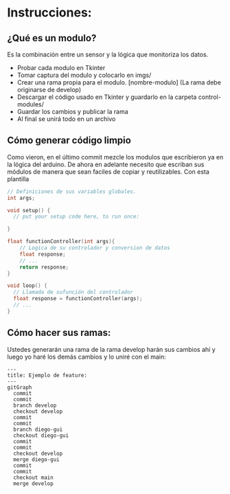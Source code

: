 # Instrucciones:
## ¿Qué es un modulo?
Es la combinación entre un sensor y la lógica que monitoriza los datos.
- Probar cada modulo en Tkinter
- Tomar captura del modulo y colocarlo en imgs/
- Crear una rama propia para el modulo. [nombre-modulo] (La rama debe originarse de develop)
- Descargar el código usado en Tkinter y guardarlo en la carpeta control-modules/
- Guardar los cambios y publicar la rama
- Al final se unirá todo en un archivo

## Cómo generar código limpio
Como vieron, en el último commit mezcle los modulos que escribieron ya en la lógica del arduino. De ahora en adelante necesito que escriban sus módulos de manera que sean faciles de copiar y reutilizables. Con esta plantilla
```Cpp
// Definiciones de sus variables globales.
int args;

void setup() {
  // put your setup code here, to run once:

}

float functionController(int args){
    // Logica de su controlador y conversion de datos
    float response;
    // ...
    return response;
}

void loop() {
  // Llamada de sufunción del controlador
  float response = functionController(args);
  // ...
}
```
## Cómo hacer sus ramas:
Ustedes generarán una rama de la rama develop harán sus cambios ahí y luego yo haré los demás cambios y lo uniré con el main:
```mermaid
---
title: Ejemplo de feature:
---
gitGraph
  commit
  commit
  branch develop
  checkout develop
  commit
  commit
  branch diego-gui
  checkout diego-gui
  commit
  commit
  checkout develop
  merge diego-gui
  commit
  commit
  checkout main
  merge develop
```
